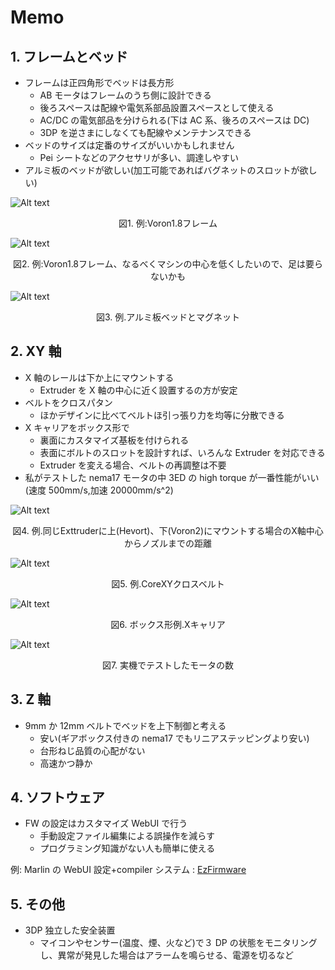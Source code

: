 # Memo

## 1. フレームとベッド

- フレームは正四角形でベッドは長方形
  - AB モータはフレームのうち側に設計できる
  - 後ろスペースは配線や電気系部品設置スペースとして使える
  - AC/DC の電気部品を分けられる(下は AC 系、後ろのスペースは DC)
  - 3DP を逆さまにしなくても配線やメンテナンスできる
- ベッドのサイズは定番のサイズがいいかもしれません
  - Pei シートなどのアクセサリが多い、調達しやすい
- アルミ板のベッドが欲しい(加工可能であればバグネットのスロットが欲しい)

![Alt text](./img/04-frame-bed.png)

<center>図1. 例:Voron1.8フレーム</center>

![Alt text](./img/03-frame-leg.png)

<center>図2. 例:Voron1.8フレーム、なるべくマシンの中心を低くしたいので、足は要らないかも</center>

![Alt text](./img/06-bed-magnet.png)

<center>図3. 例.アルミ板ベッドとマグネット</center>

## 2. XY 軸

- X 軸のレールは下か上にマウントする
  - Extruder を X 軸の中心に近く設置するの方が安定
- ベルトをクロスパタン
  - ほかデザインに比べてベルトほ引っ張り力を均等に分散できる
- X キャリアをボックス形で
  - 裏面にカスタマイズ基板を付けられる
  - 表面にボルトのスロットを設計すれば、いろんな Extruder を対応できる
  - Extruder を変える場合、ベルトの再調整は不要
- 私がテストした nema17 モータの中 3ED の high torque が一番性能がいい(速度 500mm/s,加速 20000mm/s^2)

![Alt text](./img/07-extruder-mount.png)

<center>図4. 例.同じExttruderに上(Hevort)、下(Voron2)にマウントする場合のX軸中心からノズルまでの距離</center>

![Alt text](./img/02-belt-path.png)

<center>図5. 例.CoreXYクロスベルト</center>

![Alt text](./img/01-x-carrier.png)

<center>図6. ボックス形例.Xキャリア</center>

![Alt text](./img/08-motor.jpg)

<center>図7. 実機でテストしたモータの数</center>

## 3. Z 軸

- 9mm か 12mm ベルトでベッドを上下制御と考える
  - 安い(ギアボックス付きの nema17 でもリニアステッピングより安い)
  - 台形ねじ品質の心配がない
  - 高速かつ静か

## 4. ソフトウェア

- FW の設定はカスタマイズ WebUI で行う
  - 手動設定ファイル編集による誤操作を減らす
  - プログラミング知識がない人も簡単に使える

例: Marlin の WebUI 設定+compiler システム : [EzFirmware](https://ezfirmware.th3dstudio.com/)

## 5. その他

- 3DP 独立した安全装置
  - マイコンやセンサー(温度、煙、火など)で３ DP の状態をモニタリングし、異常が発見した場合はアラームを鳴らせる、電源を切るなど
